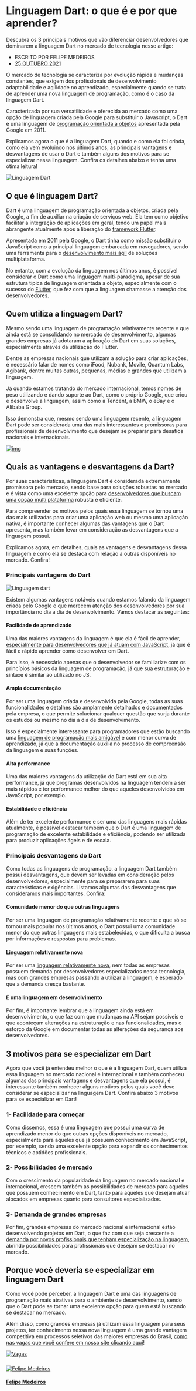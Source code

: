 # Linguagem Dart: o que é e por que aprender?

Descubra os 3 principais motivos que vão diferenciar desenvolvedores que dominarem a linguagem Dart no mercado de tecnologia nesse artigo:

- ESCRITO POR FELIPE MEDEIROS
- [25 OUTUBRO 2021](https://startecjobs.com/2021/10/25/)

O mercado de tecnologia se caracteriza por evolução rápida e mudanças constantes, que exigem dos profissionais de desenvolvimento adaptabilidade e agilidade no aprendizado, especialmente quando se trata de aprender uma nova linguagem de programação, como é o caso da linguagem Dart.

Caracterizada por sua versatilidade e oferecida ao mercado como uma opção de linguagem criada pela Google para substituir o Javascript, o Dart é uma linguagem de [programação orientada a objetos](https://startecjobs.com/artigos/carreira/programacao-orientada-a-objetos-o-que-e/) apresentada pela Google em 2011.

Explicamos agora o que é a linguagem Dart, quando e como ela foi criada, como ela vem evoluindo nos últimos anos, as principais vantagens e desvantagens de usar o Dart e também alguns dos motivos para se especializar nessa linguagem. Confira os detalhes abaixo e tenha uma ótima leitura!

![Linguagem Dart](https://startecjobs.com/wp-content/uploads/2021/10/linguagem_dart-1024x493.jpg)

## **O que é linguagem Dart?**

Dart é uma linguagem de programação orientada a objetos, criada pela Google, a fim de auxiliar na criação de serviços web. Ela tem como objetivo facilitar a integração de aplicações em geral, tendo um papel mais abrangente atualmente após a liberação do [framework Flutter](https://startecjobs.com/artigos/carreira/flutter-o-que-e/).

Apresentada em 2011 pela Google, o Dart tinha como missão substituir o JavaScript como a principal linguagem embarcada em navegadores, sendo uma ferramenta para o [desenvolvimento mais ágil](https://startecjobs.com/artigos/carreira/metodologias-ageis/) de soluções multiplataforma.

No entanto, com a evolução da linguagem nos últimos anos, é possível considerar o Dart como uma linguagem multi-paradigma, apesar de sua estrutura típica de linguagem orientada a objeto, especialmente com o sucesso do [Flutter](https://flutter.dev/), que fez com que a linguagem chamasse a atenção dos desenvolvedores.

## **Quem utiliza a linguagem Dart?**

Mesmo sendo uma linguagem de programação relativamente recente e que ainda está se consolidando no mercado de desenvolvimento, algumas grandes empresas já adotaram a aplicação do Dart em suas soluções, especialmente através da utilização do Flutter.

Dentre as empresas nacionais que utilizam a solução para criar aplicações, é necessário falar de nomes como iFood, Nubank, Movile, Quantum Labs, Agibank, dentre muitas outras, pequenas, médias e grandes que utilizam a linguagem.

Já quando estamos tratando do mercado internacional, temos nomes de peso utilizando e dando suporte ao Dart, como o próprio Google, que criou e desenvolve a linguagem, assim como a Tencent, a BMW, o eBay e o Alibaba Group.

Isso demonstra que, mesmo sendo uma linguagem recente, a linguagem Dart pode ser considerada uma das mais interessantes e promissoras para profissionais de desenvolvimento que desejam se preparar para desafios nacionais e internacionais.

 

[![img](https://startecjobs.com/wp-content/uploads/2021/09/Startec-Hub-1024x283.png)](https://materiais.startecjobs.com/startec-hub)

## **Quais as vantagens e desvantagens da Dart?**

Por suas características, a linguagem Dart é considerada extremamente promissora pelo mercado, sendo base para soluções robustas no mercado e é vista como uma excelente opção para [desenvolvedores que buscam uma opção multi plataforma](https://startecjobs.com/artigos/carreira/react-desenvolvedor-fullstack/) robusta e eficiente.

Para compreender os motivos pelos quais essa linguagem se tornou uma das mais utilizadas para criar uma aplicação web ou mesmo uma aplicação nativa, é importante conhecer algumas das vantagens que o Dart apresenta, mas também levar em consideração as desvantagens que a linguagem possui.

Explicamos agora, em detalhes, quais as vantagens e desvantagens dessa linguagem e como ela se destaca com relação a outras disponíveis no mercado. Confira!

### **Principais vantagens do Dart**

![Linguagem dart](https://startecjobs.com/wp-content/uploads/2021/10/linguagem-dart.png)

Existem algumas vantagens notáveis quando estamos falando da linguagem criada pelo Google e que merecem atenção dos desenvolvedores por sua importância no dia a dia de desenvolvimento. Vamos destacar as seguintes:

#### **Facilidade de aprendizado**

Uma das maiores vantagens da linguagem é que ela é fácil de aprender, [especialmente para desenvolvedores que já atuam com JavaScript](https://startecjobs.com/artigos/desenvolvedor-java-carreira/), já que é fácil e rápido aprender como desenvolver em Dart.

Para isso, é necessário apenas que o desenvolvedor se familiarize com os princípios básicos da linguagem de programação, já que sua estruturação e sintaxe é similar ao utilizado no JS.

#### **Ampla documentação**

Por ser uma linguagem criada e desenvolvida pela Google, todas as suas funcionalidades e detalhes são amplamente detalhados e documentados pela empresa, o que permite solucionar qualquer questão que surja durante os estudos ou mesmo no dia a dia de desenvolvimento.

Isso é especialmente interessante para programadores que estão buscando uma [linguagem de programação mais amigável](https://startecjobs.com/artigos/carreira/arquitetura-limpa-codigo-limpo/) e com menor curva de aprendizado, já que a documentação auxilia no processo de compreensão da linguagem e suas funções.

#### **Alta performance**

Uma das maiores vantagens da utilização do Dart está em sua alta performance, já que programas desenvolvidos na linguagem tendem a ser mais rápidos e ter performance melhor do que aqueles desenvolvidos em JavaScript, por exemplo.

#### **Estabilidade e eficiência**

Além de ter excelente performance e ser uma das linguagens mais rápidas atualmente, é possível destacar também que o Dart é uma linguagem de programação de excelente estabilidade e eficiência, podendo ser utilizada para produzir aplicações ágeis e de escala.

### **Principais desvantagens do Dart**

Como todas as linguagens de programação, a linguagem Dart também possui desvantagens, que devem ser levadas em consideração pelos desenvolvedores, especialmente para se prepararem para suas características e exigências. Listamos algumas das desvantagens que consideramos mais importantes. Confira:

#### **Comunidade menor do que outras linguagens**

Por ser uma linguagem de programação relativamente recente e que só se tornou mais popular nos últimos anos, o Dart possui uma comunidade menor do que outras linguagens mais estabelecidas, o que dificulta a busca por informações e respostas para problemas.

#### **Linguagem relativamente nova**

Por ser uma [linguagem relativamente nova](https://startecjobs.com/artigos/carreira/golang/), nem todas as empresas possuem demanda por desenvolvedores especializados nessa tecnologia, mas com grandes empresas passando a utilizar a linguagem, é esperado que a demanda cresça bastante.

#### **É uma linguagem em desenvolvimento**

Por fim, é importante lembrar que a linguagem ainda está em desenvolvimento, o que faz com que mudanças na API sejam possíveis e que aconteçam alterações na estruturação e nas funcionalidades, mas o esforço da Google em documentar todas as alterações dá segurança aos desenvolvedores.

## **3 motivos para se especializar em Dart**

Agora que você já entendeu melhor o que é a linguagem Dart, quem utiliza essa linguagem no mercado nacional e internacional e também conheceu algumas das principais vantagens e desvantagens que ela possui, é interessante também conhecer alguns motivos pelos quais você deve considerar se especializar na linguagem Dart. Confira abaixo 3 motivos para se especializar em Dart!

### **1- Facilidade para começar**

Como dissemos, essa é uma linguagem que possui uma curva de aprendizado menor do que outras opções disponíveis no mercado, especialmente para aqueles que já possuem conhecimento em JavaScript, por exemplo, sendo uma excelente opção para expandir os conhecimentos técnicos e aptidões profissionais.

### **2- Possibilidades de mercado**

Com o crescimento da popularidade da linguagem no mercado nacional e internacional, crescem também as possibilidades de mercado para aqueles que possuem conhecimento em Dart, tanto para aqueles que desejam atuar alocados em empresas quanto para consultores especializados.

### **3- Demanda de grandes empresas**

Por fim, grandes empresas do mercado nacional e internacional estão desenvolvendo projetos em Dart, o que faz com que seja crescente a [demanda por novos profissionais que tenham especialização na linguagem](https://startecjobs.com/artigos/carreira/portfolio-de-desenvolvedor-full-stack/), abrindo possibilidades para profissionais que desejam se destacar no mercado.

## Porque você deveria se especializar em linguagem Dart

Como você pode perceber, a linguagem Dart é uma das linguagens de programação mais atrativas para o ambiente de desenvolvimento, sendo que o Dart pode se tornar uma excelente opção para quem está buscando se destacar no mercado.

Além disso, como grandes empresas já utilizam essa linguagem para seus projetos, ter conhecimento nessa nova linguagem é uma grande vantagem competitiva em processos seletivos das maiores empresas do Brasil, [como nas vagas que você confere em nosso site clicando aqui](https://app.startecjobs.com/vagas)!

[![Vagas](https://startecjobs.com/wp-content/uploads/2021/03/B2B-3-1024x280.png)](https://app.startecjobs.com/vagas)

### 

[![Felipe Medeiros](https://startecjobs.com/wp-content/uploads/2021/10/eu-150x150.jpeg)](https://startecjobs.com/author/felipe-medeiros/)

#### [Felipe Medeiros](https://startecjobs.com/author/felipe-medeiros/)